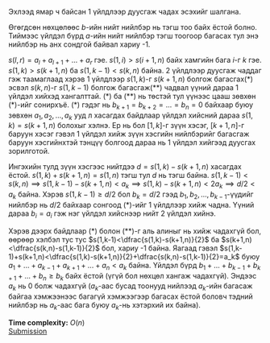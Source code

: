 Эхлээд ямар ч байсан 1 үйлдлээр дуусгаж чадах эсэхийг шалгана.

Өгөгдсөн нөхцөлөөс $b$-ийн нийт нийлбэр нь тэгш тоо байх ёстой болно. Тиймээс үйлдэл бүрд $a$-ийн нийт нийлбэр тэгш тоогоор багасах тул энэ нийлбэр нь анх сондгой байвал хариу -1.

$s(l,r)=a_l+a_{l+1}+...+a_r$ гэе. $s(1,i)>s(i+1,n)$ байх хамгийн бага $i$-г $k$ гэе. $s(1,k)>s(k+1,n)$ ба $s(1,k-1)<s(k,n)$ байна. 2 үйлдлээр дуусгаж чаддаг гэж таамаглаад хэрэв 1 үйлдлээр $s(1,k)$-г $s(k+1,n)$ болгож багасгах$`(*)`$ эсвэл $s(k,n)$-г $s(1,k-1)$ болгож багасгаж$`(**)`$ чадвал үүний дараа 1 үйлдэл хийхэд хангалттай. $`(*)`$ ба $`(**)`$ нь төстэй тул үүнээс цааш зөвхөн $`(*)`$-ийг сонирхъё. $`(*)`$ гэдэг нь $b_{k+1}=b_{k+2}=...=b_n=0$ байхаар буюу зөвхөн $a_1,a_2,...,a_k$ ууд л хасагдах байдлаар үйлдэл хийсний дараа $s(1,k)=s(k+1,n)$ болохыг хэлнэ. Ер нь бол $[1,k]$-г зүүн хэсэг, $[k+1,n]$-г баруун хэсэг гэвэл 1 үйлдэл хийж зүүн хэсгийн нийлбэрийг багасгаж баруун хэсгийнхтэй тэнцүү болгоод дараа нь 1 үйлдэл хийгээд дуусгах зорилготой.

Ингэхийн тулд зүүн хэсгээс нийтдээ $d=s(1,k)-s(k+1,n)$ хасагдах ёстой. $s(1,k)+s(k+1,n)=s(1,n)$ тэгш тул $d$ нь тэгш байна. $s(1,k-1)<s(k,n) \implies s(1,k-1)-s(k+1,n)<a_k \implies s(1,k)-s(k+1,n)<2a_k \implies d/2<a_k$ байна. Хэрэв $s(1,k-1) \ge d/2$ бол $b_k=d/2$ гээд $b_1,b_2,...,b_{k-1}$-үүдийг нийлбэр нь $d/2$ байхаар сонгоод $`(*)`$-ийг 1 үйлдлээр хийж чадна. Үүний дараа $b_i=a_i$ гэж нэг үйлдэл хийснээр нийт 2 үйлдэл хийнэ.

Хэрэв дээрх байдлаар $`(*)`$ болон $`(**)`$-г аль алиныг нь хийж чадахгүй бол, өөрөөр хэлбэл тус тус $s(1,k-1)<\dfrac{s(1,k)-s(k+1,n)}{2}$ ба $s(k+1,n)<\dfrac{s(k,n)-s(1,k-1)}{2}$ бол, хариу -1 байна. Яагаад гэвэл $s(1,k-1)+s(k+1,n)<\dfrac{s(1,k)-s(k+1,n)}{2}+\dfrac{s(k,n)-s(1,k-1)}{2}=a_k$ буюу $a_1+...+a_{k-1}+a_{k+1}+...+a_n<a_k$ байна. Үйлдэл бүрд $b_1+...+b_{k-1}+b_{k+1}+...+b_n \ge b_k$ байх ёстой (үгүй бол нөхцөл хангаж чадахгүй). Эндээс $a_k$ нь 0 болж чадахгүй ($a_k$-аас бусад тоонууд нийлээд $a_k$-ийн багасаж байгаа хэмжээнээс багагүй хэмжээгээр багасах ёстой боловч тэдний нийлбэр нь $a_k$-аас бага буюу $a_k$-нь хэтэрхий их байна).

**Time complexity:** $O(n)$\
[Submission](https://codeforces.com/contest/2124/submission/327781132)
